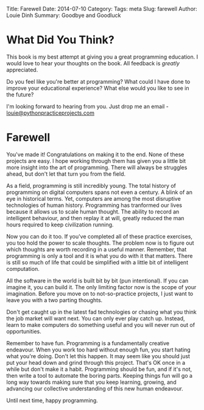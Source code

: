 Title: Farewell
Date: 2014-07-10
Category: 
Tags: meta
Slug: farewell
Author: Louie Dinh
Summary: Goodbye and Goodluck

What Did You Think?
====================

This book is my best attempt at giving you a great programming education. I would love to hear your thoughts on the book. All feedback is _greatly_ appreciated.

Do you feel like you're better at programming? What could I have done to improve your educational experience? What else would you like to see in the future?

I'm looking forward to hearing from you. Just drop me an email - louie@pythonpracticeprojects.com

Farewell
========

You've made it! Congratulations on making it to the end. None of these projects are easy. I hope working through them has given you a little bit more insight into the art of programming.
There will always be struggles ahead, but don't let that turn you from the field.

As a field, programming is still incredibly young. The total history of programming on digital computers spans not even a century. A blink of an eye in historical terms. Yet,
computers are among the most disruptive technologies of human history. Programming has tranformed our lives because it allows us to scale human thought. The ability to record
an intelligent behaviour, and then replay it at will, greatly reduced the man hours required to keep civilization running.

Now you can do it too. If you've completed all of these practice exercises, you too hold the power to scale thoughts. The problem now is to figure out which thoughts are worth
recording in a useful manner. Remember, that programming is only a tool and it is what you do with it that matters. There is still so much of life that could be simplified
with a little bit of intelligent computation. 

All the software in the world is built bit by bit (pun intentional). If you can imagine it, you can build it. The only limiting factor now is the scope of your imagination. Before you
move on to not-so-practice projects, I just want to leave you with a two parting thoughts.

Don't get caught up in the latest fad technologies or chasing what you think the job market will want next. You can only ever play catch up. Instead, learn to make computers do something
useful and you will never run out of opportunities. 

Remember to have fun. Programming is a fundamentally creative endeavour. When you work too hard without enough fun, you start hating what you're doing. Don't let this happen. It may seem like you should just
put your head down and grind through this project. That's OK once in a while but don't make it a habit. Programming should be fun, and if it's not, then write a tool to automate the boring parts.
Keeping things fun will go a long way towards making sure that you keep learning, growing, and advancing our collective understanding of this new human endeavour.

Until next time, happy programming.
